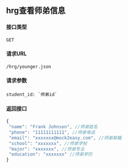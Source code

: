 ## hrg查看师弟信息
#### 接口类型
	GET
#### 请求URL
	/hrg/younger.json
#### 请求参数
	student_id: `师弟id`
#### 返回接口
```js
{
 "name": "Frank Johnson", //师弟姓名
 "phone": "11111111111", //师弟电话
 "email": "xxxxxxx@mock2easy.com", //师弟邮箱
 "school": "xxxxxxx", //师弟学校
 "major": "xxxxxxx", //师弟专业
 "education": "xxxxxxx" //师弟学历
}
```